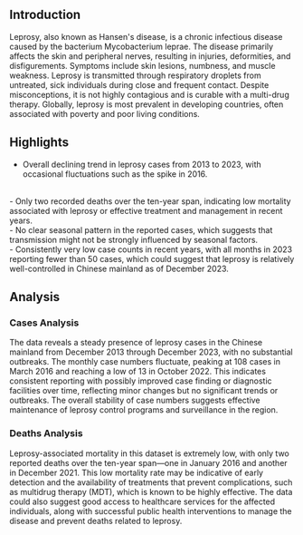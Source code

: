 ## Introduction

Leprosy, also known as Hansen's disease, is a chronic infectious disease caused by the bacterium Mycobacterium leprae. The disease primarily affects the skin and peripheral nerves, resulting in injuries, deformities, and disfigurements. Symptoms include skin lesions, numbness, and muscle weakness. Leprosy is transmitted through respiratory droplets from untreated, sick individuals during close and frequent contact. Despite misconceptions, it is not highly contagious and is curable with a multi-drug therapy. Globally, leprosy is most prevalent in developing countries, often associated with poverty and poor living conditions.

## Highlights

- Overall declining trend in leprosy cases from 2013 to 2023, with occasional fluctuations such as the spike in 2016.
<br/>
- Only two recorded deaths over the ten-year span, indicating low mortality associated with leprosy or effective treatment and management in recent years.
<br/>
- No clear seasonal pattern in the reported cases, which suggests that transmission might not be strongly influenced by seasonal factors.
<br/>
- Consistently very low case counts in recent years, with all months in 2023 reporting fewer than 50 cases, which could suggest that leprosy is relatively well-controlled in Chinese mainland as of December 2023.
<br/>

## Analysis

### Cases Analysis
The data reveals a steady presence of leprosy cases in the Chinese mainland from December 2013 through December 2023, with no substantial outbreaks. The monthly case numbers fluctuate, peaking at 108 cases in March 2016 and reaching a low of 13 in October 2022. This indicates consistent reporting with possibly improved case finding or diagnostic facilities over time, reflecting minor changes but no significant trends or outbreaks. The overall stability of case numbers suggests effective maintenance of leprosy control programs and surveillance in the region.

### Deaths Analysis
Leprosy-associated mortality in this dataset is extremely low, with only two reported deaths over the ten-year span—one in January 2016 and another in December 2021. This low mortality rate may be indicative of early detection and the availability of treatments that prevent complications, such as multidrug therapy (MDT), which is known to be highly effective. The data could also suggest good access to healthcare services for the affected individuals, along with successful public health interventions to manage the disease and prevent deaths related to leprosy.

